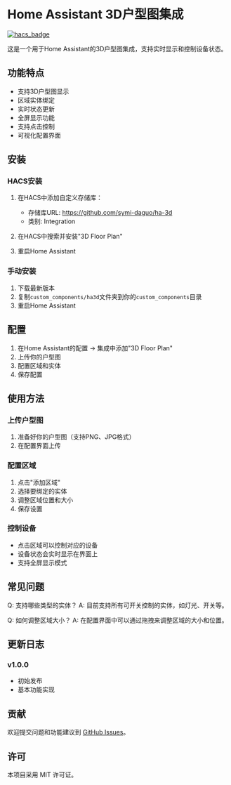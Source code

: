 # Home Assistant 3D户型图集成

[![hacs_badge](https://img.shields.io/badge/HACS-Custom-orange.svg)](https://github.com/custom-components/hacs)

这是一个用于Home Assistant的3D户型图集成，支持实时显示和控制设备状态。

## 功能特点

- 支持3D户型图显示
- 区域实体绑定
- 实时状态更新
- 全屏显示功能
- 支持点击控制
- 可视化配置界面

## 安装

### HACS安装
1. 在HACS中添加自定义存储库：
   - 存储库URL: https://github.com/symi-daguo/ha-3d
   - 类别: Integration

2. 在HACS中搜索并安装"3D Floor Plan"

3. 重启Home Assistant

### 手动安装
1. 下载最新版本
2. 复制`custom_components/ha3d`文件夹到你的`custom_components`目录
3. 重启Home Assistant

## 配置

1. 在Home Assistant的配置 -> 集成中添加"3D Floor Plan"
2. 上传你的户型图
3. 配置区域和实体
4. 保存配置

## 使用方法

### 上传户型图
1. 准备好你的户型图（支持PNG、JPG格式）
2. 在配置界面上传

### 配置区域
1. 点击"添加区域"
2. 选择要绑定的实体
3. 调整区域位置和大小
4. 保存设置

### 控制设备
- 点击区域可以控制对应的设备
- 设备状态会实时显示在界面上
- 支持全屏显示模式

## 常见问题

Q: 支持哪些类型的实体？
A: 目前支持所有可开关控制的实体，如灯光、开关等。

Q: 如何调整区域大小？
A: 在配置界面中可以通过拖拽来调整区域的大小和位置。

## 更新日志

### v1.0.0
- 初始发布
- 基本功能实现

## 贡献

欢迎提交问题和功能建议到 [GitHub Issues](https://github.com/symi-daguo/ha-3d/issues)。

## 许可

本项目采用 MIT 许可证。 